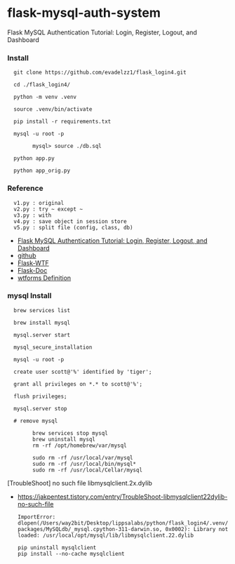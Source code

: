 # flask-mysql-auth-system

Flask MySQL Authentication Tutorial: Login, Register, Logout, and Dashboard

### Install

      git clone https://github.com/evadelzz1/flask_login4.git

      cd ./flask_login4/

      python -m venv .venv
      
      source .venv/bin/activate

      pip install -r requirements.txt

      mysql -u root -p

            mysql> source ./db.sql
      
      python app.py

      python app_orig.py


### Reference
      v1.py : original
      v2.py : try ~ except ~
      v3.py : with
      v4.py : save object in session store
      v5.py : split file (config, class, db)

- [Flask MySQL Authentication Tutorial: Login, Register, Logout, and Dashboard](https://www.youtube.com/watch?v=aV8YSefG1fw)
- [github](https://github.com/kritimyantra/flask-mysql-auth-system)
- [Flask-WTF](https://velog.io/@2jinu/Flask-Flask-WTF)
- [Flask-Doc](https://flask-docs-kr.readthedocs.io)
- [wtforms Definition](https://wtforms.readthedocs.io/en/3.1.x/)


### mysql Install

      brew services list

      brew install mysql

      mysql.server start

      mysql_secure_installation

      mysql -u root -p

      create user scott@'%' identified by 'tiger';

      grant all privileges on *.* to scott@'%';

      flush privileges;

      mysql.server stop

      # remove mysql

            brew services stop mysql
            brew uninstall mysql
            rm -rf /opt/homebrew/var/mysql

            sudo rm -rf /usr/local/var/mysql
            sudo rm -rf /usr/local/bin/mysql*
            sudo rm -rf /usr/local/Cellar/mysql


[TroubleShoot] no such file libmysqlclient.2x.dylib

- https://jakpentest.tistory.com/entry/TroubleShoot-libmysqlclient22dylib-no-such-file

      ImportError: dlopen(/Users/way2bit/Desktop/lippsalabs/python/flask_login4/.venv/lib/python3.11/site-packages/MySQLdb/_mysql.cpython-311-darwin.so, 0x0002): Library not loaded: /usr/local/opt/mysql/lib/libmysqlclient.22.dylib

      pip uninstall mysqlclient
      pip install --no-cache mysqlclient
